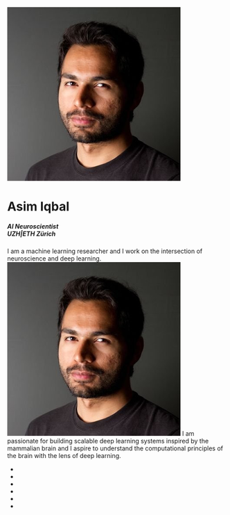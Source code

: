 <!DOCTYPE html>
<html>
  <head>
    <meta charset="utf-8">
    <script src="https://use.fontawesome.com/d1341f9b7a.js"></script>
    <link rel="stylesheet" href="style.css">
    <title>Asim Iqbal</title>
  </head>
  <body>
<div class="box">
  <img src="img/profile.jpg" alt="" class="box-img">
  <h1>
    Asim Iqbal
  </h1>
  <h5>
    AI Neuroscientist
    <br> UZH|ETH Zürich
  </h5>
  <p>
    I am a machine learning researcher and I work on the intersection of neuroscience and deep learning.
    <img src="img/profile.jpg" alt="" class="box-img">
    I am passionate for building scalable deep learning systems inspired by the mammalian brain and I aspire to understand the computational principles of the brain with the lens of deep learning.
  </p>
<ul>
<li><a href="https://scholar.google.com/citations?user=zjeLzuUAAAAJ&hl=en&oi=ao" target="_blank"><i class="fa fa-google fa-lg" aria-hidden="true"></i></a></li>
<li><a href="https://web.facebook.com/its.asimiqbal/" target="_blank"><i class="fa fa-facebook-square fa-lg" aria-hidden="true"></i></a></li>
<li><a href="https://twitter.com/itsasimiqbal" target="_blank"><i class="fa fa-twitter-square fa-lg" aria-hidden="true"></i></a></li>
<li><a href="https://github.com/itsasimiqbal" target="_blank"><i class="fa fa-github-square fa-lg" aria-hidden="true"></i></a></li>
<li><a href="https://www.linkedin.com/in/iasim/" target="_blank"><i class="fa fa-linkedin-square fa-lg" aria-hidden="true"></i></a></li>
<li><a href="http://www.ini.ethz.ch/people/iqbala" target="_blank"><i class="fa fa-grav fa-lg" aria-hidden="true"></i></a></li>

</ul>
</div>
</body>
</html>
